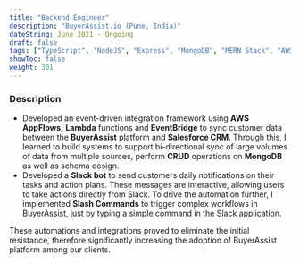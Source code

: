 ```yaml
---
title: "Backend Engineer"
description: "BuyerAssist.io (Pune, India)"
dateString: June 2021 - Ongoing
draft: false
tags: ["TypeScript", "NodeJS", "Express", "MongoDB", "MERN Stack", "AWS"]
showToc: false
weight: 301
--- 
```


### Description

- Developed an event-driven integration framework using **AWS AppFlows,** **Lambda** functions and **EventBridge** to sync customer data between the **BuyerAssist** platform and **Salesforce CRM**. Through this, I learned to build systems to support bi-directional sync of large volumes of data from multiple sources, perform **CRUD** operations on **MongoDB** as well as schema design.
- Developed a **Slack bot** to send customers daily notifications on their tasks and action plans. These messages are interactive, allowing users to take actions directly from Slack. To drive the automation further, I implemented **Slash Commands** to trigger complex workflows in BuyerAssist, just by typing a simple command in the Slack application.

These automations and integrations proved to eliminate the initial resistance, therefore significantly increasing the adoption of BuyerAssist platform among our clients.